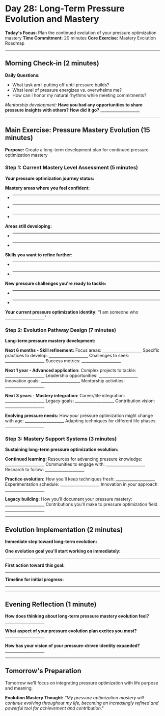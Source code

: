 # Day 28: Long-Term Pressure Evolution and Mastery

**Today's Focus:** Plan the continued evolution of your pressure optimization mastery
**Time Commitment:** 20 minutes
**Core Exercise:** Mastery Evolution Roadmap

---

## Morning Check-in (2 minutes)

**Daily Questions:**
- What task am I putting off until pressure builds?
- What level of pressure energizes vs. overwhelms me?
- How can I honor my natural rhythms while meeting commitments?

*Mentorship development:*
**Have you had any opportunities to share pressure insights with others? How did it go?** ____________________

---

## Main Exercise: Pressure Mastery Evolution (15 minutes)

**Purpose:** Create a long-term development plan for continued pressure optimization mastery

### Step 1: Current Mastery Level Assessment (5 minutes)

**Your pressure optimization journey status:**

**Mastery areas where you feel confident:**
- ____________________
- ____________________
- ____________________

**Areas still developing:**
- ____________________
- ____________________

**Skills you want to refine further:**
- ____________________
- ____________________

**New pressure challenges you're ready to tackle:**
- ____________________
- ____________________

**Your current pressure optimization identity:**
"I am someone who ____________________"

### Step 2: Evolution Pathway Design (7 minutes)

**Long-term pressure mastery development:**

**Next 6 months - Skill refinement:**
Focus areas: ____________________
Specific practices to develop: ____________________
Challenges to seek: ____________________
Success metrics: ____________________

**Next 1 year - Advanced application:**
Complex projects to tackle: ____________________
Leadership opportunities: ____________________
Innovation goals: ____________________
Mentorship activities: ____________________

**Next 3 years - Mastery integration:**
Career/life integration: ____________________
Legacy goals: ____________________
Contribution vision: ____________________

**Evolving pressure needs:**
How your pressure optimization might change with age: ____________________
Adapting techniques for different life phases: ____________________

### Step 3: Mastery Support Systems (3 minutes)

**Sustaining long-term pressure optimization evolution:**

**Continued learning:**
Resources for advancing pressure knowledge: ____________________
Communities to engage with: ____________________
Research to follow: ____________________

**Practice evolution:**
How you'll keep techniques fresh: ____________________
Experimentation schedule: ____________________
Innovation in your approach: ____________________

**Legacy building:**
How you'll document your pressure mastery: ____________________
Contributions you'll make to pressure optimization field: ____________________

---

## Evolution Implementation (2 minutes)

**Immediate step toward long-term evolution:**

**One evolution goal you'll start working on immediately:**
____________________

**First action toward this goal:**
____________________

**Timeline for initial progress:**
____________________

---

## Evening Reflection (1 minute)

**How does thinking about long-term pressure mastery evolution feel?** ____________________

**What aspect of your pressure evolution plan excites you most?** ____________________

**How has your vision of your pressure-driven identity expanded?** ____________________

---

## Tomorrow's Preparation
Tomorrow we'll focus on integrating pressure optimization with life purpose and meaning.

**Evolution Mastery Thought:**
*"My pressure optimization mastery will continue evolving throughout my life, becoming an increasingly refined and powerful tool for achievement and contribution."*